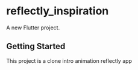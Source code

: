 # reflectly_inspiration

A new Flutter project.

## Getting Started

This project is a clone intro animation reflectly app


